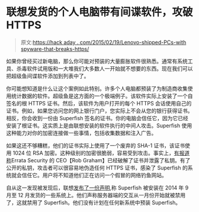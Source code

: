 # 联想发货的个人电脑带有间谍软件，攻破 HTTPS

> 原文:[https://hack aday . com/2015/02/19/Lenovo-shipped-PCs-with spyware-that-breaks-https/](https://hackaday.com/2015/02/19/lenovo-shipped-pcs-with-spyware-that-breaks-https/)

如果你曾经买过新电脑，那么你可能对预装的大量膨胀软件很熟悉。通常有系统工具、杀毒软件试用版和一大堆我们大多数人一开始就不想要的东西。现在我们可以把超级鱼间谍软件添加到列表中了。

你可能想知道是什么让这个案例如此特别。许多个人电脑都预装了为制造商收集使用统计数据的软件。超级鱼是这方面的一个极端例子。该软件实际上安装了一个自签名的根 HTTPS 证书。然后，该软件为用户打开的每个 HTTPS 会话使用自己的证书。例如，如果您访问您的网上银行门户，您实际上不会从您的银行获得证书。相反，你会收到一份由 Superfish 签名的证书。你的电脑会信任它，因为它已经安装了根证书。这实质上是由联想安装的软件执行的中间人攻击。Superfish 使用这种能力对你的加密连接做一些事情，包括收集数据和注入广告。

如果这还不够糟糕，他们的证书实际上使用了一个废弃的 SHA-1 证书，该证书使用 1024 位 RSA 加密。这种级别的加密很脆弱，容易受到攻击。事实上，[有报道称](http://arstechnica.com/security/2015/02/lenovo-pcs-ship-with-man-in-the-middle-adware-that-breaks-https-connections/ "Arstechnica article")Errata Security 的 CEO【Rob Graham】已经破解了证书并泄露了私钥。有了公开的私钥，攻击者可以很容易地伪造任何 HTTPS 证书，感染了 Superfish 的系统就会信任它。用户将不知道他们正在访问一个假冒的网络钓鱼网站。

自从这一发现被发现后，联想[发布了一份声明](http://news.lenovo.com/article_display.cfm?article_id=1929 "Lenovo statement"),称 Superfish 被安装在 2014 年 9 月至 12 月发货的一些系统上。他们声称服务器端的交互从一月份开始就被禁用了，这就禁用了 Superfish。他们没有计划在任何新系统中预装 Superfish。